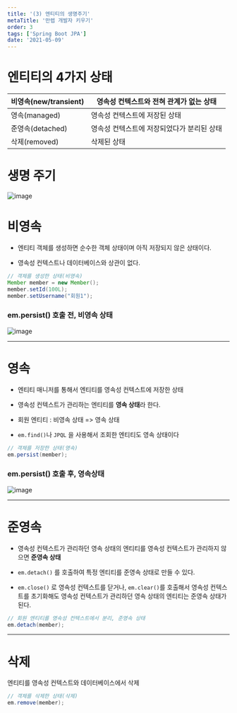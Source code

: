 ```yaml
---
title: '(3) 엔티티의 생명주기'
metaTitle: '만렙 개발자 키우기'
order: 3
tags: ['Spring Boot JPA']
date: '2021-05-09'
---
```


# 엔티티의 4가지 상태

| 비영속(new/transient) | 영속성 컨텍스트와 전혀 관계가 없는 상태    |
| --------------------- | ------------------------------------------ |
| 영속(managed)         | 영속성 컨텍스트에 저장된 상태              |
| 준영속(detached)      | 영속성 컨텍스트에 저장되었다가 분리된 상태 |
| 삭제(removed)         | 삭제된 상태                                |

# 생명 주기

![image](https://user-images.githubusercontent.com/51476083/117569438-a3bb2780-b100-11eb-9f8c-abb2851ab772.png)

# 비영속

- 엔티티 객체를 생성하면 순수한 객체 상태이며 아직 저장되지 않은 상태이다.

* 영속성 컨텍스트나 데이터베이스와 상관이 없다.

```java
// 객체를 생성한 상태(비영속)
Member member = new Member();
member.setId(100L);
member.setUsername("회원1");
```

### em.persist() 호출 전, 비영속 상태

![image](https://user-images.githubusercontent.com/51476083/117576230-12f44400-b120-11eb-9988-d022fe94e0d7.png)

<hr/>

# 영속

- 엔티티 매니저를 통해서 엔티티를 영속성 컨텍스트에 저장한 상태

* 영속성 컨텍스트가 관리하는 엔티티를 **영속 상태**라 한다.

- 회원 엔티티 : 비영속 상태 => 영속 상태

* `em.find()`나 `JPQL` 을 사용해서 조회한 엔티티도 영속 상태이다

```java
// 객체를 저장한 상태(영속)
em.persist(member);
```

### em.persist() 호출 후, 영속상태

![image](https://user-images.githubusercontent.com/51476083/117576305-636ba180-b120-11eb-9977-725e9e57eb06.png)

<hr/>

# 준영속

- 영속성 컨텍스트가 관리하던 영속 상태의 엔티티를 영속성 컨텍스트가 관리하지 않으면 **준영속 상태**

* `em.detach()` 를 호출하여 특정 엔티티를 준영속 상태로 만들 수 있다.

- `em.close()` 로 영속성 컨텍스트를 닫거나, `em.clear()`를 호출해서 영속성 컨텍스트를 초기화해도 영속성 컨텍스트가 관리하던 영속 상태의 엔티티는 준영속 상태가 된다.

```java
// 회원 엔티티를 영속성 컨텍스트에서 분리, 준영속 상태
em.detach(member);
```

<hr/>

# 삭제

엔티티를 영속성 컨텍스트와 데이터베이스에서 삭제

```java
// 객체를 삭제한 상태(삭제)
em.remove(member);
```
